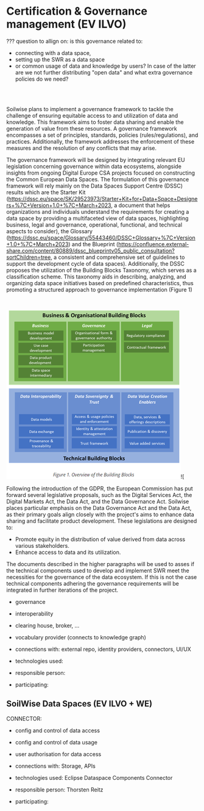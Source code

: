 # Certification & Governance management (EV ILVO)

??? question to allign on: is this governance related to:

* connecting with a data space, 
* setting up the SWR as a data space 
* or common usage of data and knowledge by users? In case of the latter are we not further distributing "open data" 
and what extra governance policies do we need?

<br>

<br>


Soilwise plans to implement a governance framework to tackle the challenge of ensuring equitable access to and 
utilization of data and knowledge. This framework aims to foster data sharing and enable the generation of value 
from these resources. A governance framework encompasses a set of principles, standards, policies (rules/regulations), 
and practices. Additionally, the framework addresses the enforcement of these measures and the resolution of 
any conflicts that may arise.

The governance framework will be designed by integrating relevant EU legislation concerning governance within data 
ecosystems, alongside insights from ongoing Digital Europe CSA projects focused on constructing the Common European 
Data Spaces. The formulation of this governance framework will rely mainly on the Data Spaces Support Centre (DSSC) 
results which are the Starter Kit (https://dssc.eu/space/SK/29523973/Starter+Kit+for+Data+Space+Designers+%7C+Version+1.0+%7C+March+2023, 
a document that helps organizations and individuals understand the requirements for creating a data space by providing 
a multifaceted view of data spaces, highlighting business, legal and governance, operational, functional, 
and technical aspects to consider), the Glossary (https://dssc.eu/space/Glossary/55443460/DSSC+Glossary+%7C+Version+1.0+%7C+March+2023) 
and the Blueprint (https://confluence.external-share.com/content/80889/dssc_blueprintv05_public_consultation?sortChildren=tree, 
a consistent and comprehensive set of guidelines to support the development cycle of data spaces). 
Additionally, the DSSC proposes the utilization of the Building Blocks Taxonomy, which serves as a classification scheme. 
This taxonomy aids in describing, analyzing, and organizing data space initiatives based on predefined characteristics, 
thus promoting a structured approach to governance implementation (Figure 1)

<br>

![img_governance.png](img_governance.png)![


Following the introduction of the GDPR, the European Commission has put forward several legislative proposals, 
such as the Digital Services Act, the Digital Markets Act, the Data Act, and the Data Governance Act. 
Soilwise places particular emphasis on the Data Governance Act and the Data Act, as their primary goals 
align closely with the project's aims to enhance data sharing and facilitate product development. 
These legislations are designed to:

- Promote equity in the distribution of value derived from data across various stakeholders.
- Enhance access to data and its utilization.

The documents described in the higher paragraphs will be used to asses if the technical components used to develop and 
implement SWR meet the necessities for the governance of the data ecosystem. If this is not the case technical 
components adhering the governance requirements will be integrated in further iterations of the project.


- governance
- interoperability
- clearing house, broker, ...
- vocabulary provider (connects to knowledge graph)

- connections with: external repo, identity providers, connectors, UI/UX
- technologies used:
- responsible person:
- participating:

## SoilWise Data Spaces (EV ILVO + WE)

CONNECTOR:

- config and control of data access
- config and control of data usage
- user authorisation for data access

- connections with: Storage, APIs
- technologies used: Eclipse Dataspace Components Connector
- responsible person: Thorsten Reitz
- participating: